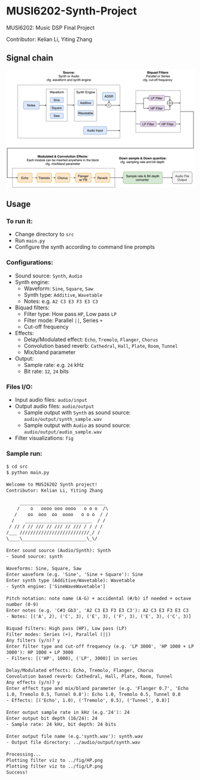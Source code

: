 # MUSI6202-Synth-Project
MUSI6202: Music DSP Final Project

Contributor: Kelian Li, Yiting Zhang

## Signal chain
<p align="left"><img src="/fig/signal_chain.png" width="600" title="signal chain"></p>

## Usage
### To run it:
* Change directory to ```src```
* Run ```main.py```
* Configure the synth according to command line prompts

### Configurations:
* Sound source: ```Synth```,  ```Audio```
* Synth engine:
  * Waveform: ```Sine```,  ```Square```, ```Saw```
  * Synth type: ```Additive```, ```Wavetable```
  * Notes: e.g. ```A2 C3 E3 F3 E3 C3```
* Biquad filters:
  * Filter type: How pass ```HP```, Low pass ```LP```
  * Filter mode: Parallel ```||```, Series ```+```
  * Cut-off frequency
* Effects:
  * Delay/Modulated effect: ```Echo```, ```Tremolo```, ```Flanger```, ```Chorus```
  * Convolution based reverb: ```Cathedral```, ```Hall```, ```Plate```, ```Room```, ```Tunnel```
  * Mix/bland parameter
* Output:
  * Sample rate: e.g. ```24``` kHz
  * Bit rate: ```12```, ```24``` bits

### Files I/O:
* Input audio files: ```audio/input```
* Output audio files: ```audio/output```
  * Sample output with ```Synth``` as sound source: ```audio/output/synth_sample.wav```
  * Sample output with ```Audio``` as sound source: ```audio/output/audio_sample.wav```
* Filter visualizations: ```fig```

### Sample run:
```
$ cd src
$ python main.py

Welcome to MUSI6202 Synth project!
Contributor: Kelian Li, Yiting Zhang
 
     ________________________________
    /    o   oooo ooo oooo   o o o  /\ 
   /    oo  ooo  oo  oooo   o o o  / /
  /    _________________________  / /
 / // / // /// // /// // /// / / / /
/___ //////////////////////////_/ /
\____\________________________\_\/
                    
Enter sound source (Audio/Synth): Synth
- Sound source: synth

Waveforms: Sine, Square, Saw
Enter waveform (e.g. 'Sine', 'Sine + Square'): Sine
Enter synth type (Additive/Wavetable): Wavetable
- Synth engine: ['SineWaveWavetable']

Pitch notation: note name (A-G) + accidental (#/b) if needed + octave number (0-9)
Enter notes (e.g. 'C#3 Gb3', 'A2 C3 E3 F3 E3 C3'): A2 C3 E3 F3 E3 C3
- Notes: [('A', 2), ('C', 3), ('E', 3), ('F', 3), ('E', 3), ('C', 3)]

Biquad filters: High pass (HP), Low pass (LP)
Filter modes: Series (+), Parallel (||)
Any filters (y/n)? y
Enter filter type and cut-off frequency (e.g. 'LP 3000', 'HP 1000 + LP 3000'): HP 1000 + LP 3000
- Filters: [('HP', 1000), ('LP', 3000)] in series

Delay/Modulated effects: Echo, Tremolo, Flanger, Chorus
Convolution based reverb: Cathedral, Hall, Plate, Room, Tunnel
Any effects (y/n)? y
Enter effect type and mix/bland parameter (e.g. 'Flanger 0.7', 'Echo 1.0, Tremolo 0.5, Tunnel 0.8'): Echo 1.0, Tremolo 0.5, Tunnel 0.8
- Effects: [('Echo', 1.0), ('Tremolo', 0.5), ('Tunnel', 0.8)]

Enter output sample rate in kHz (e.g.'24'): 24
Enter output bit depth (16/24): 24
- Sample rate: 24 kHz, bit depth: 24 bits

Enter output file name (e.g.'synth.wav'): synth.wav
- Output file directory: ../audio/output/synth.wav

Processing...
Plotting filter viz to ../fig/HP.png
Plotting filter viz to ../fig/LP.png
Success!

```
